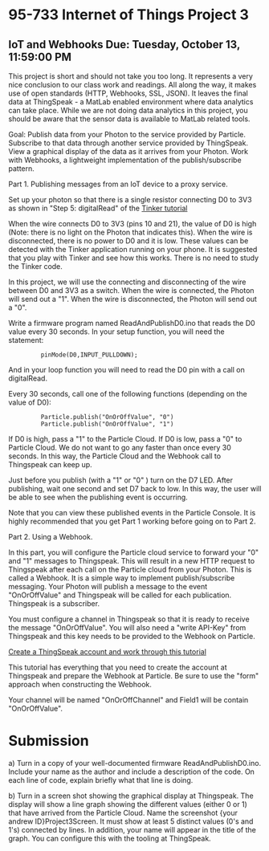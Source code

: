 # 95-733 Internet of Things           Project 3

## IoT and Webhooks                   Due: Tuesday, October 13, 11:59:00 PM


This project is short and should not take you too long. It represents a very nice
conclusion to our class work and readings. All along the way, it makes use of
open standards (HTTP, Webhooks, SSL, JSON). It leaves the final data at ThingSpeak -
a MatLab enabled environment where data analytics can take place. While we are not
doing data analytics in this project, you should be aware that the sensor data is
available to MatLab related tools.


Goal: Publish data from your Photon to the service provided by Particle.
      Subscribe to that data through another service provided by ThingSpeak.
      View a graphical display of the data as it arrives from your Photon.
      Work with Webhooks, a lightweight implementation of the publish/subscribe
      pattern.

Part 1. Publishing messages from an IoT device to a proxy service.

   Set up your photon so that there is a single resistor connecting D0 to 3V3 as shown
   in "Step 5: digitalRead" of the [Tinker tutorial](https://docs.particle.io/guide/getting-started/tinker/photon/)

   When the wire connects D0 to 3V3 (pins 10 and 21), the value of D0 is high (Note:
   there is no light on the Photon that indicates this). When the wire is disconnected,
   there is no power to D0 and it is low. These values can be detected with the
   Tinker application running on your phone. It is suggested that you play with Tinker and
   see how this works. There is no need to study the Tinker code.

   In this project, we will use the connecting and disconnecting of the wire between
   D0 and 3V3 as a switch. When the wire is connected, the Photon will send out a "1".
   When the wire is disconnected, the Photon will send out a "0".

   Write a firmware program named ReadAndPublishD0.ino that reads the D0 value every 30
   seconds. In your setup function, you will need the statement:
```
         pinMode(D0,INPUT_PULLDOWN);
```
   And in your loop function you will need to read the D0 pin with a call on digitalRead.

   Every 30 seconds, call one of the following functions (depending on the value
   of D0):
```
         Particle.publish("OnOrOffValue", "0")
         Particle.publish("OnOrOffValue", "1")
```
   If D0 is high, pass a "1" to the Particle Cloud. If D0 is low, pass a "0" to Particle
   Cloud. We do not want to go any faster than once every 30 seconds. In this way, the
   Particle Cloud and the Webhook call to Thingspeak can keep up.

   Just before you publish (with a "1" or "0" ) turn on the D7 LED. After publishing,
   wait one second and set D7 back to low. In this way, the user will be able to see
   when the publishing event is occurring.

   Note that you can view these published events in the Particle Console. It is
   highly recommended that you get Part 1 working before going on to Part 2.

Part 2. Using a Webhook.

   In this part, you will configure the Particle cloud service to forward your "0" and
   "1" messages to Thingspeak. This will result in a new HTTP request to Thingspeak
   after each call on the Particle cloud from your Photon. This is called a Webhook. It
   is a simple way to implement publish/subscribe messaging. Your Photon will publish
   a message to the event "OnOrOffValue" and Thingspeak will be called for each
   publication. Thingspeak is a subscriber.

   You must configure a channel in Thingspeak so that it is ready to receive the message
   "OnOrOffValue". You will also need a "write API-Key" from Thingspeak and this key
   needs to be provided to the Webhook on Particle.

   [Create a ThingSpeak account and work through this tutorial](https://docs.particle.io/guide/tools-and-features/webhooks/)

   This tutorial has everything that you need to create the account at Thingspeak
   and prepare the Webhook at Particle. Be sure to use the "form" approach when
   constructing the Webhook.

   Your channel will be named "OnOrOffChannel" and Field1 will be contain "OnOrOffValue".

Submission
==========
a) Turn in a copy of your well-documented firmware ReadAndPublishD0.ino. Include your name
as the author and include a description of the code. On each line of code, explain briefly
what that line is doing.

b) Turn in a screen shot showing the graphical display at Thingspeak. The display will
show a line graph showing the different values (either 0 or 1) that have arrived
from the Particle Cloud. Name the screenshot {your andrew ID}Project3Screen. It must
show at least 5 distinct values (0's and 1's) connected by lines. In addition, your
name will appear in the title of the graph. You can configure this with the tooling at
ThingSpeak.
